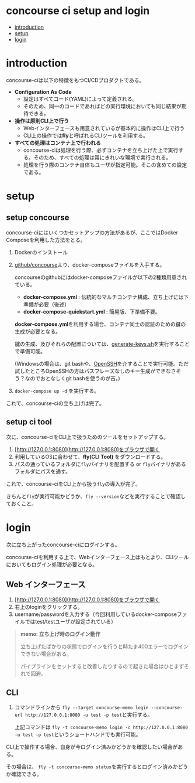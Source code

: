 # concourse ci setup and login

- [introduction](#introduction)
- [setup](#setup)
- [login](#login)

# introduction

concourse-ciは以下の特徴をもつCI/CDプロダクトである。

- **Configuration As Code**
    - 設定はすべてコード(YAML)によって定義される。
    - そのため、同一のコードであればどの実行環境においても同じ結果が期待できる。
- **操作は原則CLI上で行う**
    - Webインターフェースも用意されているが基本的に操作はCLI上で行う
    - CLI上の操作では**fly**と呼ばれるCLIツールを利用する。
- **すべての処理はコンテナ上で行われる**
    - concourse-ciは処理を行う際、必ずコンテナを立ち上げた上で実行する。そのため、すべての処理は常にきれいな環境で実行される。
    - 処理を行う際のコンテナ自体もユーザが指定可能。そこの含めての設定である。
    
# setup

## setup concourse

concourse-ciにはいくつかセットアップの方法があるが、ここではDocker Composeを利用した方法をとる。

1. Dockerのインストール
2. [github/concourse](https://github.com/concourse/concourse-docker)より、docker-composeファイルを入手する。
  
   concourseのgithubにはdocker-composeファイルが以下の2種類用意されている。
   - **docker-compose.yml** : 伝統的なマルチコンテナ構成、立ち上げには下準備が必要（後述）
   - **docker-compose-quickstart.yml** : 簡易版、下準備不要。
   
   **docker-compose.yml**を利用する場合、コンテナ同士の認証のための鍵の生成が必要となる。
   
   鍵の生成、及びそれらの配置については、[generate-keys.sh](https://github.com/concourse/concourse-docker/blob/master/generate-keys.sh)を実行することで準備可能。
   
   (Windowsの場合は、git bashや、[OpenSSH](https://github.com/PowerShell/Win32-OpenSSH/releases)を介することで実行可能。ただ試したところOpenSSHの方はパスフレーズなしのキー生成ができなさそう？なのでおとなしくgit bashを使うのが吉。) 
3. `docker-compose up -d` を実行する。

これで、concourse-ciの立ち上げは完了。

## setup ci tool

次に、concourse-ciをCLI上で扱うためのツールをセットアップする。

1. [http://127.0.0.1:8080](http://127.0.0.1:8080)をブラウザで開く
2. 利用しているOSに合わせて、**fly(CLI Tool)** をダウンロードする。
3. パスの通っているフォルダに`fly`バイナリを配置する or `fly`バイナリがあるフォルダにパスを通す。

これで、concourse-ciをCLI上から扱う`fly`の導入が完了。

きちんと`fly`が実行可能かどうか、`fly --version`などを実行することで確認しておくこと。

# login

次に立ち上がったconcourse-ciにログインする。

concourse-ciを利用する上で、Webインターフェース上はもとより、CLIツールにおいてもログイン処理が必要となる。

## Web インターフェース

1. [http://127.0.0.1:8080](http://127.0.0.1:8080)をブラウザで開く
2. 右上のloginをクリックする。
3. username/passwordを入力する（今回利用しているdocker-composeファイルではtest/testユーザが設定されている）

> **memo: 立ち上げ時のログイン動作**
>
> 立ち上げたばかりの状態でログインを行うと時たま400エラーでログインできない場合がある。
>
> パイプラインをセットすると改善したりするので起きた場合はひとまずそれで回避。

## CLI

1. コマンドラインから `fly --target concourse-memo login --concourse-url http://127.0.0.1:8080 -u test -p test`と実行する。
    
    上記コマンドは `fly -t concourse-memo login -c http://127.0.0.1:8080 -u test -p test`というショートハンドでも実行可能。
    
CLI上で操作する場合、自身が今ログイン済みかどうかを確認したい場合がある。

その場合は、 `fly -t concourse-memo status`を実行するとログイン済みかどうか確認できる。
